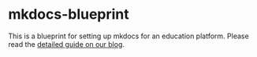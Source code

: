 # mkdocs-blueprint

This is a blueprint for setting up mkdocs for an education platform. Please read the [detailed guide on our blog](https://pasztor.at/blog/into-the-school-year-with-open-source-and-youtuber-spirit/).
